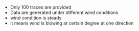 * Only 100 traces are provided
* Data are generated under different wind conditions
* wind condition is steady
* it means wind is blowing at certain degree at one direction